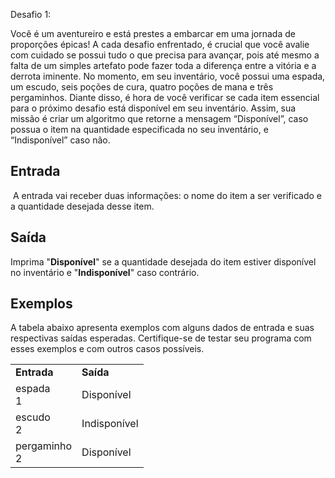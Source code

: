 Desafio 1: 
<p>Você é um aventureiro e está prestes a embarcar em uma jornada de proporções épicas! A cada desafio enfrentado, é crucial que você avalie com cuidado se possui tudo o que precisa para avançar, pois até mesmo a falta de um simples artefato pode fazer toda a diferença entre a vitória e a derrota iminente. No momento, em seu inventário, você possui uma espada, um escudo, seis poções de cura, quatro poções de mana e três pergaminhos. Diante disso, é hora de você verificar se cada item essencial para o próximo desafio está disponível em seu inventário. Assim, sua missão é criar um algoritmo que retorne a mensagem “Disponível”, caso possua o item na quantidade especificada no seu inventário, e “Indisponível” caso não.</p>

<h2>Entrada</h2>

<p>&nbsp;A entrada vai receber duas informações: o nome do item a ser verificado e a quantidade desejada desse item.</p>

<h2>Saída</h2>

<p>Imprima "<strong>Disponível</strong>" se a quantidade desejada do item estiver disponível no inventário e "<strong>Indisponível</strong>" caso contrário.</p>

<h2>Exemplos</h2>

<p>A tabela abaixo apresenta exemplos com alguns dados de entrada e suas respectivas saídas esperadas. Certifique-se de testar seu programa com esses exemplos e com outros casos possíveis.</p>

<table>
	<tbody>
		<tr>
			<td><strong>Entrada</strong></td>
			<td><strong>Saída</strong></td>
		</tr>
		<tr>
			<td>espada<br>
			1</td>
			<td>Disponível</td>
		</tr>
		<tr>
			<td>escudo<br>
			2</td>
			<td>Indisponível</td>
		</tr>
		<tr>
			<td>pergaminho<br>
			2</td>
			<td>Disponível</td>
		</tr>
	</tbody>
